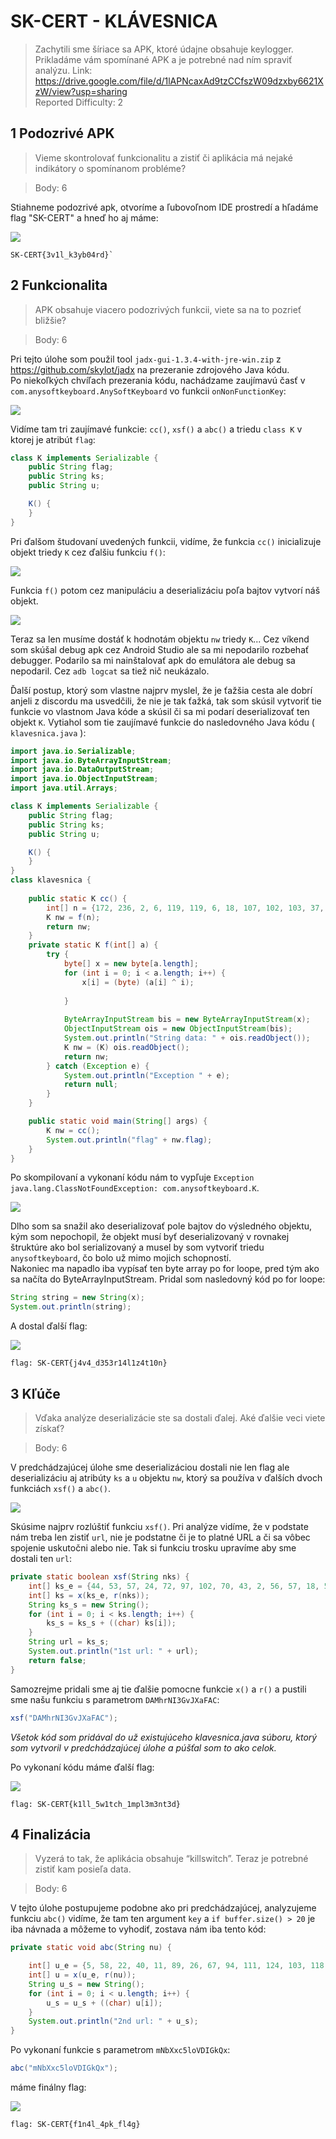 # SK-CERT - KLÁVESNICA
> Zachytili sme šíriace sa APK,  ktoré údajne obsahuje keylogger. Prikladáme vám spomínané APK a je potrebné nad ním spraviť analýzu. Link: https://drive.google.com/file/d/1lAPNcaxAd9tzCCfszW09dzxby6621XzW/view?usp=sharing <br/>
Reported Difficulty: 2

## 1 Podozrivé APK
> Vieme skontrolovať funkcionalitu a zistiť či aplikácia má nejaké indikátory o spomínanom probléme?

> Body: 6

Stiahneme podozrivé apk, otvoríme a ľubovoľnom IDE prostredí a hľadáme flag "SK-CERT" a hneď ho aj máme:

![](images/2022-03-05-14-56-33.png)

```
SK-CERT{3v1l_k3yb04rd}`
```

## 2 Funkcionalita
> APK obsahuje viacero podozrivých funkcii, viete sa na to pozrieť bližšie?

> Body: 6

Pri tejto úlohe som použil tool `jadx-gui-1.3.4-with-jre-win.zip` z https://github.com/skylot/jadx na prezeranie zdrojového Java kódu.<br/>
Po niekoľkých chvíľach prezerania kódu, nachádzame zaujímavú časť v `com.anysoftkeyboard.AnySoftKeyboard` vo funkcii `onNonFunctionKey`:

![](images/2022-05-08-09-31-07.png)

Vidíme tam tri zaujímavé funkcie: `cc()`, `xsf()` a `abc()` a triedu `class K` v ktorej je atribút `flag`:

```java
class K implements Serializable {
    public String flag;
    public String ks;
    public String u;

    K() {
    }
}
```

Pri ďalšom študovaní uvedených funkcii, vidíme, že funkcia `cc()` inicializuje objekt triedy `K` cez ďalšiu funkciu `f()`:

![](images/2022-05-09-14-10-20.png)

Funkcia `f()` potom cez manipuláciu a deserializáciu poľa bajtov vytvorí náš objekt.

![](images/2022-05-09-14-13-15.png)

Teraz sa len musíme dostáť k hodnotám objektu `nw` triedy `K`... Cez víkend som skúšal debug apk cez Android Studio ale sa mi nepodarilo rozbehať debugger. Podarilo sa mi nainštalovať apk do emulátora ale debug sa nepodaril. Cez `adb logcat` sa tiež nič neukázalo. 

Ďalší postup, ktorý som vlastne najprv myslel, že je ťažšia cesta ale dobrí anjeli z discordu ma usvedčili, že nie je tak ťažká, tak som skúsil vytvoriť tie funkcie vo vlastnom Java kóde a skúsil či sa mi podarí deserializovať ten objekt `K`. Vytiahol som tie zaujímavé funkcie do nasledovného Java kódu ( `klavesnica.java` ):

```java
import java.io.Serializable;
import java.io.ByteArrayInputStream;
import java.io.DataOutputStream;
import java.io.ObjectInputStream;
import java.util.Arrays;

class K implements Serializable {
    public String flag;
    public String ks;
    public String u;

    K() {
    }
}
class klavesnica {
    
    public static K cc() {
        int[] n = {172, 236, 2, 6, 119, 119, 6, 18, 107, 102, 103, 37, 109, 99, 119, 124, 127, 119, 102, 120, 113, 108, 116, 120, 121, 107, 126, 53, 87, 189, 38, 239, 110, 38, 78, 78, 152, 39, 38, 36, 100, 41, 46, 77, 64, 76, 73, 91, 48, 35, 126, 89, 85, 67, 87, 24, 84, 88, 84, 92, 19, 110, 74, 77, 41, 47, 37, 120, 8, 69, 68, 44, 59, 56, 74, 53, 76, 76, 2, 79, 81, 36, 35, 83, 42, 85, 87, 47, 40, 45, 90, 70, 15, 22, 115, 28, 37, 51, 54, 24, 14, 81, 16, 83, 55, 13, 89, 94, 95, 31, 95, 91, 28, 64, 8, 71, 0, 68, 70, 25, 5, 13, 122, 107, 56, 60, 51, 23, 242, 207, 203, 176, 195, 243, 204, 223, 233, 207, 203, 200, 248, 141, 158, 226, 222, 243, 202, 235, 247, 160, 250, 248, 206, 221, 211, 220, 247, 204, 230};
        K nw = f(n);
        return nw;
    }
    private static K f(int[] a) {
        try {
            byte[] x = new byte[a.length];
            for (int i = 0; i < a.length; i++) {
                x[i] = (byte) (a[i] ^ i);
                
            }
            
            ByteArrayInputStream bis = new ByteArrayInputStream(x);
            ObjectInputStream ois = new ObjectInputStream(bis);
            System.out.println("String data: " + ois.readObject());
            K nw = (K) ois.readObject();
            return nw;
        } catch (Exception e) {
            System.out.println("Exception " + e);
            return null;
        }
    }

    public static void main(String[] args) {
        K nw = cc();    
        System.out.println("flag" + nw.flag); 
    }
}

```
Po skompilovaní a vykonaní kódu nám to vypľuje `Exception java.lang.ClassNotFoundException: com.anysoftkeyboard.K`. 

![](images/2022-05-09-14-31-55.png)

Dlho som sa snažil ako deserializovať pole bajtov do výsledného objektu, kým som nepochopil, že objekt musí byť deserializovaný v rovnakej štruktúre ako bol serializovaný a musel by som vytvoriť triedu `anysoftkeyboard`, čo bolo už mimo mojich schopností.</br>
Nakoniec ma napadlo iba vypísať ten byte array po for loope, pred tým ako sa načíta do ByteArrayInputStream. Pridal som nasledovný kód po for loope:

```java
String string = new String(x);
System.out.println(string);
```

A dostal ďalší flag:

![](images/2022-05-09-14-32-22.png)

```
flag: SK-CERT{j4v4_d353r14l1z4t10n}
```

## 3 Kľúče
> Vďaka analýze deserializácie ste sa dostali ďalej. Aké ďalšie veci viete získať?

> Body: 6

V predchádzajúcej úlohe sme deserializáciou dostali nie len flag ale deserializáciu aj atribúty `ks` a `u` objektu `nw`, ktorý sa používa v ďalších dvoch funkciách `xsf()` a `abc()`.

![](images/2022-05-09-18-35-52.png)

Skúsime najprv rozlúštiť funkciu `xsf()`. Pri analýze vidíme, že v podstate nám treba len zistiť `url`, nie je podstatne či je to platné URL a či sa vôbec spojenie uskutočni alebo nie. Tak si funkciu trosku upravíme aby sme dostali ten `url`:

```java
private static boolean xsf(String nks) {
    int[] ks_e = {44, 53, 57, 24, 72, 97, 102, 70, 43, 2, 56, 57, 18, 54, 40, 32, 47, 46, 59, 17, 1, 62, 48, 68, 38, 4, 47, 46, 10, 42, 32, 53, 33, 50, 35, 1, 17, 39, 103, 80, 40, 27, 101, 123, 50, 13, 108, 0, 1, 19, 25, 19, 25, 127, 37, 95, 24, 67, 61, 105, 21, 37, 41, 28, 117, 44, 61, 4, 65, 35, 122, 93, 51, 69, 46, 37};
    int[] ks = x(ks_e, r(nks));
    String ks_s = new String();
    for (int i = 0; i < ks.length; i++) {
        ks_s = ks_s + ((char) ks[i]);
    }
    String url = ks_s;
    System.out.println("1st url: " + url);
    return false;
}
```

Samozrejme pridali sme aj tie ďalšie pomocne funkcie `x()` a `r()` a pustili sme našu funkciu s parametrom `DAMhrNI3GvJXaFAC`:

```java
xsf("DAMhrNI3GvJXaFAC");
```

*Všetok kód som pridával do už existujúceho klavesnica.java súboru, ktorý som vytvoril v predchádzajúcej úlohe a púšťal som to ako celok.*

Po vykonaní kódu máme ďalší flag:

![](images/2022-05-09-18-46-20.png)

```
flag: SK-CERT{k1ll_5w1tch_1mpl3m3nt3d}
```

## 4 Finalizácia
> Vyzerá to tak, že aplikácia obsahuje “killswitch”. Teraz je potrebné zistiť kam posieľa data.

> Body: 6

V tejto úlohe postupujeme podobne ako pri predchádzajúcej, analyzujeme funkciu `abc()` vidíme, že tam ten argument `key` a `if buffer.size() > 20` je iba návnada a môžeme to vyhodiť, zostava nám iba tento kód:

```java
private static void abc(String nu) {

    int[] u_e = {5, 58, 22, 40, 11, 89, 26, 67, 94, 111, 124, 103, 118, 82, 127, 73, 93, 96, 83, 104, 72, 76, 70, 13, 25, 51, 103, 26, 12, 70, 18, 61, 63, 26, 25, 62, 73, 13, 1, 0, 48, 98, 52, 34, 24, 13, 61, 76, 10, 51};
    int[] u = x(u_e, r(nu));
    String u_s = new String();
    for (int i = 0; i < u.length; i++) {
        u_s = u_s + ((char) u[i]);
    }
    System.out.println("2nd url: " + u_s);
}
```
Po vykonaní funkcie s parametrom `mNbXxc5loVDIGkQx`:

```java
abc("mNbXxc5loVDIGkQx");
```

máme finálny flag:

![](images/2022-05-09-20-10-08.png)

```
flag: SK-CERT{f1n4l_4pk_fl4g}
```



